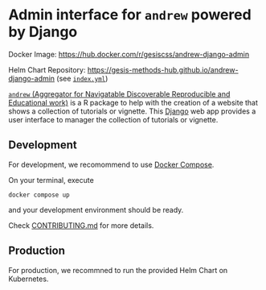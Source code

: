 # Admin interface for `andrew` powered by Django

Docker Image: https://hub.docker.com/r/gesiscss/andrew-django-admin

Helm Chart Repository: https://gesis-methods-hub.github.io/andrew-django-admin (see [`index.yml`](https://gesis-methods-hub.github.io/andrew-django-admin/index.yml))

[`andrew` (Aggregator for Navigatable Discoverable Reproducible and Educational work)](https://github.com/GESIS-Methods-Hub/andrew) is a R package to help with the creation of a website that shows a collection of tutorials or vignette. This [Django](https://www.djangoproject.com/) web app provides a user interface to manager the collection of tutorials or vignette.

## Development

For development, we recomommend to use [Docker Compose](https://docs.docker.com/compose/).

On your terminal, execute

```{bash}
docker compose up
```

and your development environment should be ready.

Check [CONTRIBUTING.md](CONTRIBUTING.md) for more details.

## Production

For production, we recommned to run the provided Helm Chart on Kubernetes.
